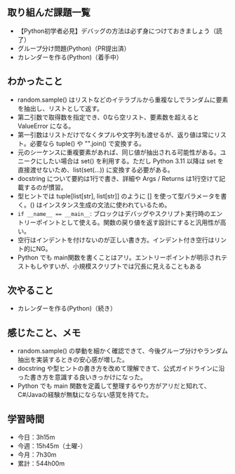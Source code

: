 ## 取り組んだ課題一覧
- 【Python初学者必見】デバッグの方法は必ず身につけておきましょう（読了）
- グループ分け問題(Python)（PR提出済）
- カレンダーを作る(Python)（着手中）
## わかったこと
- random.sample() はリストなどのイテラブルから重複なしでランダムに要素を抽出し、リストとして返す。
- 第二引数で取得数を指定でき、0なら空リスト、要素数を超えると ValueError になる。
- 第一引数はリストだけでなくタプルや文字列も渡せるが、返り値は常にリスト。必要なら tuple() や "".join() で変換する。
- 元のシーケンスに重複要素があれば、同じ値が抽出される可能性がある。ユニークにしたい場合は set() を利用する。ただし Python 3.11 以降は set を直接渡せないため、list(set(...)) に変換する必要がある。
- docstring について要約は1行で書き、詳細や Args / Returns は1行空けて記載するのが慣習。
- 型ヒントでは tuple[list[str], list[str]] のように [] を使って型パラメータを書く。() はインスタンス生成の文法に使われているため。
- `if __name__ == __main__`: ブロックはデバッグやスクリプト実行時のエントリーポイントとして使える。関数の戻り値を返す設計にすると汎用性が高い。
- 空行はインデントを付けないのが正しい書き方。インデント付き空行はリント的にNG。
- Python でも main関数を書くことはアリ。エントリーポイントが明示されテストもしやすいが、小規模スクリプトでは冗長に見えることもある
## 次やること
- カレンダーを作る(Python)（続き）
## 感じたこと、メモ
- random.sample() の挙動を細かく確認できて、今後グループ分けやランダム抽出を実装するときの安心感が増した。
- docstring や型ヒントの書き方を改めて理解できて、公式ガイドラインに沿った書き方を意識する良いきっかけになった。
- Python でも main 関数を定義して整理するやり方がアリだと知れて、C#/Javaの経験が無駄にならない感覚を持てた。
## 学習時間
- 今日：3h15m
- 今週：15h45m（土曜-）
- 今月：7h30m
- 累計：544h00m